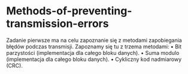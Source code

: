 # Methods-of-preventing-transmission-errors

Zadanie pierwsze ma na celu zapoznanie się z metodami zapobiegania błędów podczas transmisji.
Zapoznamy się tu z trzema metodami:
• Bit parzystości (implementacja dla całego bloku danych).
• Suma modulo (implementacja dla całego bloku danych).
• Cykliczny kod nadmiarowy (CRC).
